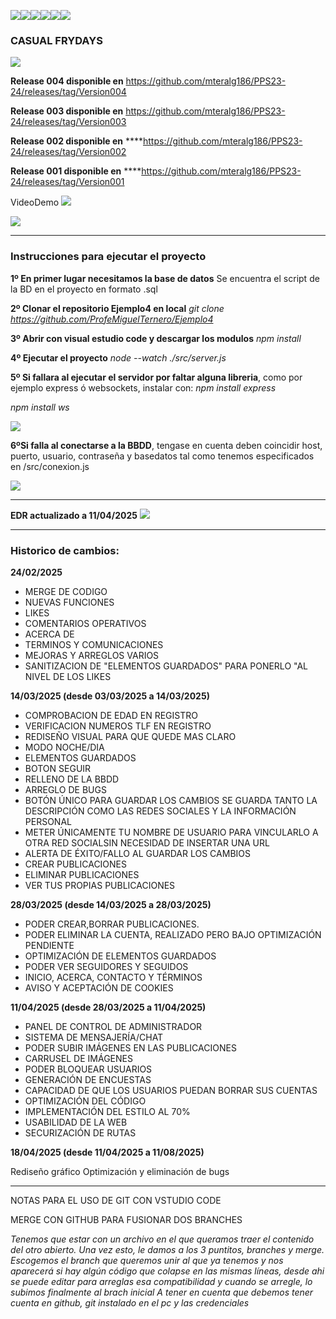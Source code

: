 ![](https://img.shields.io/badge/MIT-green?style=for-the-badge)![](https://img.shields.io/badge/CSS3-1572B6?style=for-the-badge&logo=css3&logoColor=white)![](https://img.shields.io/badge/Node%20js-339933?style=for-the-badge&logo=nodedotjs&logoColor=white)![](https://img.shields.io/badge/JavaScript-323330?style=for-the-badge&logo=javascript&logoColor=F7DF1E)![](https://img.shields.io/badge/MariaDB-003545?style=for-the-badge&logo=mariadb&logoColor=white)![](https://img.shields.io/badge/MySQL-005C84?style=for-the-badge&logo=mysql&logoColor=white)

### **CASUAL FRYDAYS**

![](https://i.imgur.com/2iJH0rG.png)

**Release 004 disponible en**
https://github.com/mteralg186/PPS23-24/releases/tag/Version004

**Release 003 disponible en**
https://github.com/mteralg186/PPS23-24/releases/tag/Version003

**Release 002 disponible en**
****https://github.com/mteralg186/PPS23-24/releases/tag/Version002

**Release 001 disponible en**
****https://github.com/mteralg186/PPS23-24/releases/tag/Version001

VideoDemo [![](https://i.imgur.com/nDFC66C.png)](https://www.youtube.com/watch?v=XwmCFWEHQwY)

![](https://raw.githubusercontent.com/mteralg186/PPS23-24/refs/heads/11042025/src/assets/images/tristepatatas.png)

------------


### **Instrucciones para ejecutar el proyecto**

**1º En primer lugar necesitamos la base de datos**
Se encuentra el script de la BD en el proyecto en formato .sql

**2º Clonar el repositorio Ejemplo4 en local**
*git clone https://github.com/ProfeMiguelTernero/Ejemplo4*

**3º Abrir con visual estudio code y descargar los modulos**
*npm install*

**4º Ejecutar el proyecto**
*node --watch ./src/server.js*

**5º Si fallara al ejecutar el servidor por faltar alguna libreria**, como por ejemplo express ó websockets, instalar con:
*npm install express*

*npm install ws*


![](https://i.imgur.com/eN9mLl4.png)

**6ºSi falla al conectarse a la BBDD**, tengase en cuenta deben coincidir host, puerto, usuario, contraseña y basedatos tal como tenemos especificados en /src/conexion.js

![](https://i.imgur.com/ctLAUfh.png)

------------


**EDR actualizado a 11/04/2025**
![](https://i.imgur.com/bzFACpn.png)


------------


### **Historico de cambios:**

**24/02/2025**

- MERGE DE CODIGO
- NUEVAS FUNCIONES
- LIKES
- COMENTARIOS OPERATIVOS
- ACERCA DE
- TERMINOS Y COMUNICACIONES
- MEJORAS Y ARREGLOS VARIOS
- SANITIZACION DE "ELEMENTOS GUARDADOS" PARA PONERLO "AL NIVEL DE LOS LIKES

**14/03/2025 (desde 03/03/2025 a 14/03/2025)**

- COMPROBACION DE EDAD EN REGISTRO
- VERIFICACION NUMEROS TLF EN REGISTRO
- REDISEÑO VISUAL PARA QUE QUEDE MAS CLARO
- MODO NOCHE/DIA
- ELEMENTOS GUARDADOS
- BOTON SEGUIR
- RELLENO DE LA BBDD
- ARREGLO DE BUGS
- BOTÓN ÚNICO PARA GUARDAR LOS CAMBIOS SE GUARDA TANTO LA DESCRIPCIÓN COMO LAS REDES SOCIALES Y LA INFORMACIÓN PERSONAL
- METER ÚNICAMENTE TU NOMBRE DE USUARIO PARA VINCULARLO A OTRA RED SOCIALSIN NECESIDAD DE INSERTAR UNA URL 
- ALERTA DE ÉXITO/FALLO AL GUARDAR LOS CAMBIOS
- CREAR PUBLICACIONES
- ELIMINAR PUBLICACIONES
- VER TUS PROPIAS PUBLICACIONES

**28/03/2025 (desde 14/03/2025 a 28/03/2025)**

- PODER CREAR,BORRAR PUBLICACIONES.
- PODER ELIMINAR LA CUENTA, REALIZADO PERO BAJO OPTIMIZACIÓN PENDIENTE
- OPTIMIZACIÓN DE ELEMENTOS GUARDADOS
- PODER VER SEGUIDORES Y SEGUIDOS
- INICIO, ACERCA, CONTACTO Y TÉRMINOS
- AVISO Y ACEPTACIÓN DE COOKIES

**11/04/2025 (desde 28/03/2025 a 11/04/2025)**

- PANEL DE CONTROL DE ADMINISTRADOR
- SISTEMA DE MENSAJERÍA/CHAT
- PODER SUBIR IMÁGENES EN LAS PUBLICACIONES
- CARRUSEL DE IMÁGENES
- PODER BLOQUEAR USUARIOS
- GENERACIÓN DE ENCUESTAS
- CAPACIDAD DE QUE LOS USUARIOS PUEDAN BORRAR SUS CUENTAS
- OPTIMIZACIÓN DEL CÓDIGO
- IMPLEMENTACIÓN DEL ESTILO AL 70%
- USABILIDAD DE LA WEB
- SECURIZACIÓN DE RUTAS

**18/04/2025 (desde 11/04/2025 a 11/08/2025)**

Rediseño gráfico
Optimización y eliminación de bugs

------------



NOTAS PARA EL USO DE GIT CON VSTUDIO CODE

MERGE CON GITHUB PARA FUSIONAR DOS BRANCHES

*Tenemos que estar con un archivo en el que queramos traer el contenido del otro abierto. Una vez esto, le damos a los 3 puntitos, branches y merge. Escogemos el branch que queremos unir al que ya tenemos y nos aparecerá si hay algún código que colapse en las mismas líneas, desde ahi se puede editar para arreglas esa compatibilidad y cuando se arregle, lo subimos finalmente al brach inicial A tener en cuenta que debemos tener cuenta en github, git instalado en el pc y las credenciales*
